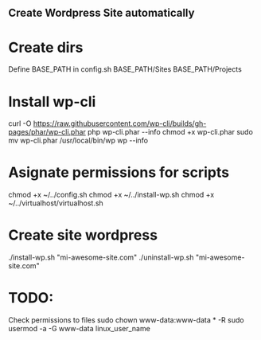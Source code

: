 ## Create Wordpress Site automatically

# Create dirs
Define BASE_PATH in config.sh
BASE_PATH/Sites
BASE_PATH/Projects

# Install wp-cli
curl -O https://raw.githubusercontent.com/wp-cli/builds/gh-pages/phar/wp-cli.phar
php wp-cli.phar --info
chmod +x wp-cli.phar
sudo mv wp-cli.phar /usr/local/bin/wp
wp --info

# Asignate permissions for scripts
chmod +x ~/../config.sh
chmod +x ~/../install-wp.sh
chmod +x ~/../virtualhost/virtualhost.sh

# Create site wordpress
./install-wp.sh "mi-awesome-site.com"
./uninstall-wp.sh "mi-awesome-site.com"

# TODO:
Check permissions to files 
sudo chown www-data:www-data * -R
sudo usermod -a -G www-data linux_user_name

